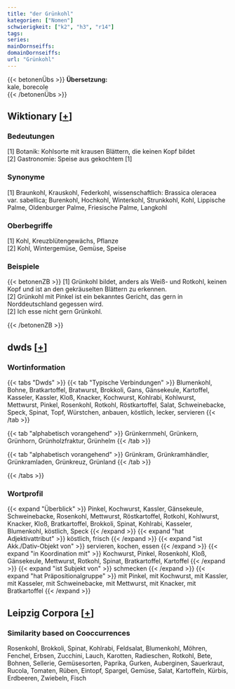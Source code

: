 ```yaml
---
title: "der Grünkohl"
kategorien: ["Nomen"]
schwierigkeit: ["k2", "h3", "r14"]
tags:
series:
mainDornseiffs:
domainDornseiffs:
url: "Grünkohl"
---
```


{{< betonenÜbs >}}
**Übersetzung:**  
kale, borecole  
{{< /betonenÜbs >}}

## Wiktionary [[+](https://de.wiktionary.org/wiki/Grünkohl)]

### Bedeutungen
[1] Botanik: Kohlsorte mit krausen Blättern, die keinen Kopf bildet  
[2] Gastronomie: Speise aus gekochtem [1]  

### Synonyme
[1] Braunkohl, Krauskohl, Federkohl, wissenschaftlich: Brassica oleracea var. sabellica; Burenkohl, Hochkohl, Winterkohl, Strunkkohl, Kohl, Lippische Palme, Oldenburger Palme, Friesische Palme, Langkohl  

### Oberbegriffe
[1] Kohl, Kreuzblütengewächs, Pflanze  
[2] Kohl, Wintergemüse, Gemüse, Speise  

### Beispiele
{{< betonenZB >}}
[1] Grünkohl bildet, anders als Weiß- und Rotkohl, keinen Kopf und ist an den gekräuselten Blättern zu erkennen.  
[2] Grünkohl mit Pinkel ist ein bekanntes Gericht, das gern in Norddeutschland gegessen wird.  
[2] Ich esse nicht gern Grünkohl.  

{{< /betonenZB >}}


## dwds [[+](https://www.dwds.de/wb/Grünkohl)]

### Wortinformation
{{< tabs "Dwds" >}}
{{< tab "Typische Verbindungen" >}}
Blumenkohl, Bohne, Bratkartoffel, Bratwurst, Brokkoli, Gans, Gänsekeule, Kartoffel, Kasseler, Kassler, Kloß, Knacker, Kochwurst, Kohlrabi, Kohlwurst, Mettwurst, Pinkel, Rosenkohl, Rotkohl, Röstkartoffel, Salat, Schweinebacke, Speck, Spinat, Topf, Würstchen, anbauen, köstlich, lecker, servieren
{{< /tab >}}

{{< tab "alphabetisch vorangehend" >}}
Grünkernmehl, Grünkern, Grünhorn, Grünholzfraktur, Grünhelm
{{< /tab >}}

{{< tab "alphabetisch vorangehend" >}}
Grünkram, Grünkramhändler, Grünkramladen, Grünkreuz, Grünland
{{< /tab >}}

{{< /tabs >}}

### Wortprofil
{{< expand "Überblick" >}} Pinkel, Kochwurst, Kassler, Gänsekeule, Schweinebacke, Rosenkohl, Mettwurst, Röstkartoffel, Rotkohl, Kohlwurst, Knacker, Kloß, Bratkartoffel, Brokkoli, Spinat, Kohlrabi, Kasseler, Blumenkohl, köstlich, Speck {{< /expand >}}
{{< expand "hat Adjektivattribut" >}} köstlich, frisch {{< /expand >}}
{{< expand "ist Akk./Dativ-Objekt von" >}} servieren, kochen, essen {{< /expand >}}
{{< expand "in Koordination mit" >}} Kochwurst, Pinkel, Rosenkohl, Kloß, Gänsekeule, Mettwurst, Rotkohl, Spinat, Bratkartoffel, Kartoffel {{< /expand >}}
{{< expand "ist Subjekt von" >}} schmecken {{< /expand >}}
{{< expand "hat Präpositionalgruppe" >}} mit Pinkel, mit Kochwurst, mit Kassler, mit Kasseler, mit Schweinebacke, mit Mettwurst, mit Knacker, mit Bratkartoffel {{< /expand >}}

## Leipzig Corpora [[+](https://corpora.uni-leipzig.de/en/res?word=Grünkohl&corpusId=deu_newscrawl-public_2018)]


### Similarity based on Cooccurrences
Rosenkohl, Brokkoli, Spinat, Kohlrabi, Feldsalat, Blumenkohl, Möhren, Fenchel, Erbsen, Zucchini, Lauch, Karotten, Radieschen, Rotkohl, Bete, Bohnen, Sellerie, Gemüsesorten, Paprika, Gurken, Auberginen, Sauerkraut, Rucola, Tomaten, Rüben, Eintopf, Spargel, Gemüse, Salat, Kartoffeln, Kürbis, Erdbeeren, Zwiebeln, Fisch

